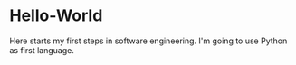 # Hello-World
Here starts my first steps in software engineering.
I'm going to use Python as first language.
